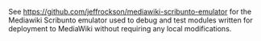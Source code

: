 See https://github.com/jeffrockson/mediawiki-scribunto-emulator for the Mediawiki Scribunto emulator used to debug and test modules written for deployment to MediaWiki without requiring any local modifications.